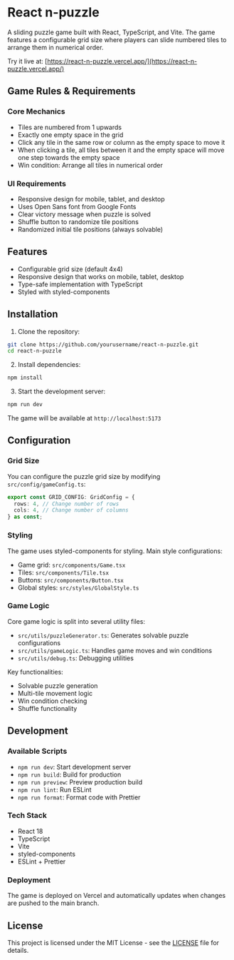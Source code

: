 # React n-puzzle

A sliding puzzle game built with React, TypeScript, and Vite. The game features a configurable grid size where players can slide numbered tiles to arrange them in numerical order.

Try it live at: [https://react-n-puzzle.vercel.app/](https://react-n-puzzle.vercel.app/)

## Game Rules & Requirements

### Core Mechanics

- Tiles are numbered from 1 upwards
- Exactly one empty space in the grid
- Click any tile in the same row or column as the empty space to move it
- When clicking a tile, all tiles between it and the empty space will move one step towards the empty space
- Win condition: Arrange all tiles in numerical order

### UI Requirements

- Responsive design for mobile, tablet, and desktop
- Uses Open Sans font from Google Fonts
- Clear victory message when puzzle is solved
- Shuffle button to randomize tile positions
- Randomized initial tile positions (always solvable)

## Features

- Configurable grid size (default 4x4)
- Responsive design that works on mobile, tablet, desktop
- Type-safe implementation with TypeScript
- Styled with styled-components

## Installation

1. Clone the repository:

```bash
git clone https://github.com/yourusername/react-n-puzzle.git
cd react-n-puzzle
```

2. Install dependencies:

```bash
npm install
```

3. Start the development server:

```bash
npm run dev
```

The game will be available at `http://localhost:5173`

## Configuration

### Grid Size

You can configure the puzzle grid size by modifying `src/config/gameConfig.ts`:

```typescript
export const GRID_CONFIG: GridConfig = {
  rows: 4, // Change number of rows
  cols: 4, // Change number of columns
} as const;
```

### Styling

The game uses styled-components for styling. Main style configurations:

- Game grid: `src/components/Game.tsx`
- Tiles: `src/components/Tile.tsx`
- Buttons: `src/components/Button.tsx`
- Global styles: `src/styles/GlobalStyle.ts`

### Game Logic

Core game logic is split into several utility files:

- `src/utils/puzzleGenerator.ts`: Generates solvable puzzle configurations
- `src/utils/gameLogic.ts`: Handles game moves and win conditions
- `src/utils/debug.ts`: Debugging utilities

Key functionalities:

- Solvable puzzle generation
- Multi-tile movement logic
- Win condition checking
- Shuffle functionality

## Development

### Available Scripts

- `npm run dev`: Start development server
- `npm run build`: Build for production
- `npm run preview`: Preview production build
- `npm run lint`: Run ESLint
- `npm run format`: Format code with Prettier

### Tech Stack

- React 18
- TypeScript
- Vite
- styled-components
- ESLint + Prettier

### Deployment

The game is deployed on Vercel and automatically updates when changes are pushed to the main branch.

## License

This project is licensed under the MIT License - see the [LICENSE](LICENSE) file for details.
